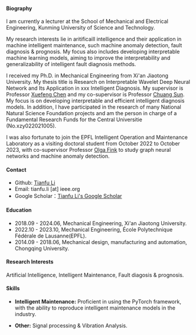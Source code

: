 
#### Biography
I am currently a lecturer at the School of Mechanical and Electrical Engineering, Kunming University of Science and Technology.

My research interests lie in aritificaill intelligence and their application in machine intelligent maintenance, such machine anomaly detection, fault diagnosis & prognosis. My focus also includes developing interpretable machine learning models, aiming to improve the interpretability and generalizability of intelligent fault diagnosis methods.

I received my Ph.D. in Mechanical Engineering from Xi'an Jiaotong University. My thesis title is Research on Interpretable Wavelet Deep Neural Network and Its Application in xxx Intelligent Diagnosis. My supervisor is Professor [Xuefeng Chen](https://scholar.google.com/citations?user=h47O1xYAAAAJ&hl=zh-CN) and my co-supervisor is Professor [Chuang Sun](https://scholar.google.com/citations?user=RpI75ZIAAAAJ&hl=zh-CN). My focus is on developing interpretable and efficient intelligent diagnosis models. In addition, I have participated in the research of many National Natural Science Foundation projects and am the person in charge of a Fundamental Research Funds for the Central Universitie (No.xzy022021005).

I was also fortunate to join the EPFL Intelligent Operation and Maintenance Laboratory as a visiting doctoral student from October 2022 to October 2023, with co-supervisor Professor [Olga Fink](https://scholar.google.com/citations?user=eAcIoUgAAAAJ&hl=zh-CN) to study graph neural networks and machine anomaly detection.

#### Contact
* Github: [Tianfu Li](https://github.com/HazeDT)
* Email: tianfu.li [at] ieee.org
* Google Scholar：[Tianfu Li's Google Scholar](https://scholar.google.com/citations?user=qgy8dygAAAAJ&hl=zh-CN)

#### Education
* 2018.09 - 2024.06, Mechanical Engineering, Xi'an Jiaotong University.
* 2022.10 - 2023.10, Mechanical Engineering, École Polytechnique Fédérale de Lausanne(EPFL).
* 2014.09 - 2018.06, Mechanical design, manufacturing and automation, Chongqing University.

#### Research Interests
Artificial Intelligence, Intelligent Maintenance, Fault diagosis & prognosis.

#### Skills
* **Intelligent Maintenance:** Proficient in using the PyTorch framework, with the ability to reproduce intelligent maintenance models in the industry.

* **Other:** Signal processing & Vibration Analysis.
